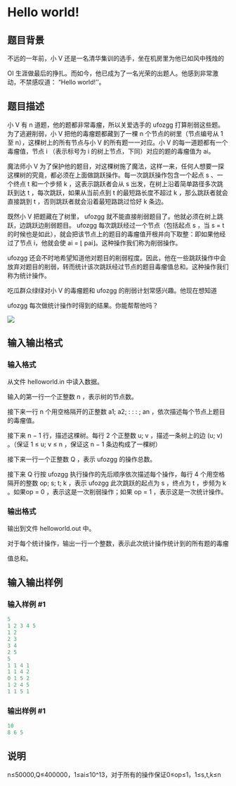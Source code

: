 # Hello world!

## 题目背景

不远的一年前，小 V 还是一名清华集训的选手，坐在机房里为他已如风中残烛的

OI 生涯做最后的挣扎。而如今，他已成为了一名光荣的出题人。他感到非常激动，不禁感叹道： “Hello world!’’。

## 题目描述

小 V 有 n 道题，他的题都非常毒瘤，所以关爱选手的 ufozgg 打算削弱这些题。为了逃避削弱，小 V 把他的毒瘤题都藏到了一棵 n 个节点的树里（节点编号从 1 至 n），这棵树上的所有节点与小 V 的所有题一一对应。小 V 的每一道题都有一个毒瘤值，节点 i （表示标号为 i 的树上节点，下同）对应的题的毒瘤值为 ai。

魔法师小 V 为了保护他的题目，对这棵树施了魔法，这样一来，任何人想要一探这棵树的究竟，都必须在上面做跳跃操作。每一次跳跃操作包含一个起点 s 、一个终点 t 和一个步频 k ，这表示跳跃者会从 s 出发，在树上沿着简单路径多次跳跃到达 t ，每次跳跃，如果从当前点到 t 的最短路长度不超过 k ，那么跳跃者就会直接跳到 t ，否则跳跃者就会沿着最短路跳过恰好 k 条边。

既然小 V 把题藏在了树里， ufozgg 就不能直接削弱题目了。他就必须在树上跳跃，边跳跃边削弱题目。 ufozgg 每次跳跃经过一个节点（包括起点 s ，当 s = t 的时候也是如此），就会把该节点上的题目的毒瘤值开根并向下取整：即如果他经过了节点 i，他就会使 ai = ⌊ pai⌋。这种操作我们称为削弱操作。

ufozgg 还会不时地希望知道他对题目的削弱程度。因此，他在一些跳跃操作中会放弃对题目的削弱，转而统计该次跳跃经过节点的题目毒瘤值总和。这种操作我们称为统计操作。

吃瓜群众绿绿对小 V 的毒瘤题和 ufozgg 的削弱计划常感兴趣。他现在想知道

ufozgg 每次做统计操作时得到的结果。你能帮帮他吗？

![](https://cdn.luogu.com.cn/upload/pic/12052.png)

## 输入输出格式

### 输入格式

从文件 helloworld.in 中读入数据。

输入的第一行一个正整数 n ，表示树的节点数。

接下来一行 n 个用空格隔开的正整数 a1; a2; : : : ; an ，依次描述每个节点上题目的毒瘤值。

接下来 n − 1 行，描述这棵树。每行 2 个正整数 u; v ，描述一条树上的边 (u; v) 。（保证 1 ≤ u; v ≤ n ，保证这 n − 1 条边构成了一棵树）

接下来一行一个正整数 Q ，表示 ufozgg 的操作总数。

接下来 Q 行按 ufozgg 执行操作的先后顺序依次描述每个操作，每行 4 个用空格隔开的整数 op; s; t; k ，表示 ufozgg 此次跳跃的起点为 s ，终点为 t ，步频为 k 。如果op = 0 ，表示这是一次削弱操作；如果 op = 1 ，表示这是一次统计操作。

### 输出格式

输出到文件 helloworld.out 中。

对于每个统计操作，输出一行一个整数，表示此次统计操作统计到的所有题的毒瘤

值总和。

## 输入输出样例

### 输入样例 #1

```cpp
5
1 2 3 4 5
1 2
2 3
3 4
2 5
5
1 1 4 1
1 1 4 2
0 1 5 2
1 2 4 5
1 1 5 1
```


### 输出样例 #1

```cpp
10
8 6 5
```


## 说明

n≤50000,Q≤400000，1≤ai≤10^13，对于所有的操作保证0≤op≤1，1≤s,t,k≤n

